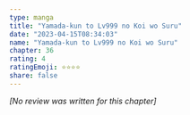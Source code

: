 ```yaml
---
type: manga
title: "Yamada-kun to Lv999 no Koi wo Suru"
date: "2023-04-15T08:34:03"
name: "Yamada-kun to Lv999 no Koi wo Suru"
chapter: 36
rating: 4
ratingEmoji: ⭐️⭐️⭐️⭐️
share: false
---
```


_[No review was written for this chapter]_
